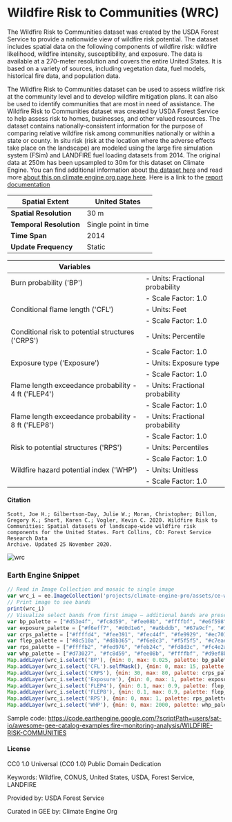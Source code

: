 # Wildfire Risk to Communities (WRC)

The Wildfire Risk to Communities dataset was created by the USDA Forest Service to provide a nationwide view of wildfire risk potential. The dataset includes spatial data on the following components of wildfire risk: wildfire likelihood, wildfire intensity, susceptibility, and exposure. The data is available at a 270-meter resolution and covers the entire United States. It is based on a variety of sources, including vegetation data, fuel models, historical fire data, and population data.

The Wildfire Risk to Communities dataset can be used to assess wildfire risk at the community level and to develop wildfire mitigation plans. It can also be used to identify communities that are most in need of assistance. The Wildfire Risk to Communities dataset was created by USDA Forest Service to help assess risk to homes, businesses, and other valued resources. The dataset contains nationally-consistent information for the purpose of comparing relative wildfire risk among communities nationally or within a state or county. In situ risk (risk at the location where the adverse effects take place on the landscape) are modeled using the large fire simulation system (FSim) and LANDFIRE fuel loading datasets from 2014. The original data at 250m has been upsampled to 30m for this dataset on Climate Engine. You can find additional information about [the dataset here](https://www.fs.usda.gov/managing-land/fire/wildfirerisk) and read more [about this on climate engine org page here](https://support.climateengine.org/article/92-wrc). Here is a link to the [report documentation](https://www.fs.usda.gov/rds/archive/catalog/RDS-2020-0016)

<center>

| **Spatial Extent**                      | United States                                        |
|-----------------------------------------|------------------------------------------------------|
| **Spatial Resolution**                  | 30 m                                                 |
| **Temporal Resolution**                 | Single point in time                                |
| **Time Span**                           | 2014                                                 |
| **Update Frequency**                    | Static                                               |

</center>

<center>

| **Variables**                           |                                                      |
|-----------------------------------------|------------------------------------------------------|
| Burn probability ('BP')                 | - Units: Fractional probability                      |
|                                         | - Scale Factor: 1.0                                 |
| Conditional flame length ('CFL')        | - Units: Feet                                        |
|                                         | - Scale Factor: 1.0                                 |
| Conditional risk to potential structures ('CRPS') | - Units: Percentile                  |
|                                         | - Scale Factor: 1.0                                 |
| Exposure type ('Exposure')              | - Units: Exposure type                              |
|                                         | - Scale Factor: 1.0                                 |
| Flame length exceedance probability - 4 ft ('FLEP4') | - Units: Fractional probability       |
|                                         | - Scale Factor: 1.0                                 |
| Flame length exceedance probability - 8 ft ('FLEP8') | - Units: Fractional probability       |
|                                         | - Scale Factor: 1.0                                 |
| Risk to potential structures ('RPS')    | - Units: Percentiles                                |
|                                         | - Scale Factor: 1.0                                 |
| Wildfire hazard potential index ('WHP') | - Units: Unitless                                   |
|                                         | - Scale Factor: 1.0                                 |

</center>

#### Citation

```
Scott, Joe H.; Gilbertson-Day, Julie W.; Moran, Christopher; Dillon, Gregory K.; Short, Karen C.; Vogler, Kevin C. 2020. Wildfire Risk to
Communities: Spatial datasets of landscape-wide wildfire risk components for the United States. Fort Collins, CO: Forest Service Research Data
Archive. Updated 25 November 2020.
```

![wrc](https://github.com/samapriya/awesome-gee-community-datasets/assets/6677629/c1509a48-ae97-48e4-ae6f-190eb1b0dd52)

### Earth Engine Snippet

```js
// Read in Image Collection and mosaic to single image
var wrc_i = ee.ImageCollection('projects/climate-engine-pro/assets/ce-wrc-static').mosaic()
// Print image to see bands
print(wrc_i)
// Visualize select bands from first image — additional bands are present in the Image Collection
var bp_palette = ["#d53e4f", "#fc8d59", "#fee08b", "#ffffbf", "#e6f598", "#99d594", "#3288bd"].reverse()
var exposure_palette = ["#f6eff7", "#d0d1e6", "#a6bddb", "#67a9cf", "#3690c0", "#02818a", "#016450"].reverse()
var crps_palette = ["#ffffd4", "#fee391", "#fec44f", "#fe9929", "#ec7014", "#cc4c02", "#8c2d04"]
var flep_palette = ["#8c510a", "#d8b365", "#f6e8c3", "#f5f5f5", "#c7eae5", "#5ab4ac", "#01665e"].reverse()
var rps_palette = ["#ffffb2", "#fed976", "#feb24c", "#fd8d3c", "#fc4e2a", "#e31a1c", "#b10026"]
var whp_palette = ["#d73027", "#fc8d59", "#fee08b", "#ffffbf", "#d9ef8b", "#91cf60", "#1a9850"].reverse()
Map.addLayer(wrc_i.select('BP'), {min: 0, max: 0.025, palette: bp_palette}, 'BP')
Map.addLayer(wrc_i.select('CFL').selfMask(), {min: 0, max: 15, palette: flep_palette}, 'CFL')
Map.addLayer(wrc_i.select('CRPS'), {min: 30, max: 80, palette: crps_palette}, 'CRPS')
Map.addLayer(wrc_i.select('Exposure'), {min: 0, max: 1, palette: exposure_palette}, 'Exposure')
Map.addLayer(wrc_i.select('FLEP4'), {min: 0.1, max: 0.9, palette: flep_palette}, 'FLEP4')
Map.addLayer(wrc_i.select('FLEP8'), {min: 0.1, max: 0.9, palette: flep_palette}, 'FLEP8')
Map.addLayer(wrc_i.select('RPS'), {min: 0, max: 1, palette: rps_palette}, 'RPS')
Map.addLayer(wrc_i.select('WHP'), {min: 0, max: 2000, palette: whp_palette}, 'WHP')
```

Sample code: https://code.earthengine.google.com/?scriptPath=users/sat-io/awesome-gee-catalog-examples:fire-monitoring-analysis/WILDFIRE-RISK-COMMUNITIES

#### License
CC0 1.0 Universal (CC0 1.0) Public Domain Dedication

Keywords: Wildfire, CONUS, United States, USDA, Forest Service, LANDFIRE

Provided by: USDA Forest Service

Curated in GEE by: Climate Engine Org
